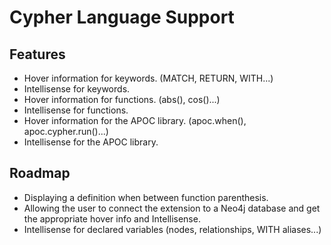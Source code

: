 # Cypher Language Support

## Features

* Hover information for keywords. (MATCH, RETURN, WITH...)
* Intellisense for keywords.
* Hover information for functions. (abs(), cos()...)
* Intellisense for functions.
* Hover information for the APOC library. (apoc.when(), apoc.cypher.run()...)
* Intellisense for the APOC library.

## Roadmap

* Displaying a definition when between function parenthesis.
* Allowing the user to connect the extension to a Neo4j database and get the appropriate hover info and Intellisense.
* Intellisense for declared variables (nodes, relationships, WITH aliases...)
